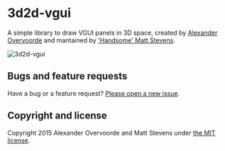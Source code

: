 # 3d2d-vgui

A simple library to draw VGUI panels in 3D space, created by [Alexander Overvoorde](https://while.io) and mantained by ['Handsome' Matt Stevens](http://handsomematt.co.uk).

![3d2d-vgui](http://i.imgur.com/gYotxZ5.png "3d2d-vgui")

## Bugs and feature requests

Have a bug or a feature request? [Please open a new issue](https://github.com/GModCoders/3d2d-vgui/issues).

## Copyright and license

Copyright 2015 Alexander Overvoorde and Matt Stevens under [the MIT license](LICENSE).
